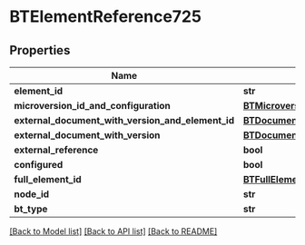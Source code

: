 # BTElementReference725

## Properties
Name | Type | Description | Notes
------------ | ------------- | ------------- | -------------
**element_id** | **str** |  | [optional] 
**microversion_id_and_configuration** | [**BTMicroversionIdAndConfiguration2338**](BTMicroversionIdAndConfiguration2338.md) |  | [optional] 
**external_document_with_version_and_element_id** | [**BTDocumentWithVersionAndElementId**](BTDocumentWithVersionAndElementId.md) |  | [optional] 
**external_document_with_version** | [**BTDocumentWithVersionId**](BTDocumentWithVersionId.md) |  | [optional] 
**external_reference** | **bool** |  | [optional] 
**configured** | **bool** |  | [optional] 
**full_element_id** | [**BTFullElementId756**](BTFullElementId756.md) |  | [optional] 
**node_id** | **str** |  | [optional] 
**bt_type** | **str** |  | [optional] 

[[Back to Model list]](../README.md#documentation-for-models) [[Back to API list]](../README.md#documentation-for-api-endpoints) [[Back to README]](../README.md)


